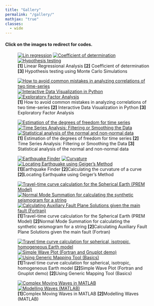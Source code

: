 ```yaml
---
title: "Gallery"
permalink: "/gallery/"
mathjax: "true"
classes:
  - wide
---
```

<h4>Click on the images to redirect for codes.</h4>

<figure class="third">
	<a href="https://iescoders.com/linear-regressional-analysis/"><img src="https://raw.githubusercontent.com/earthinversion/figures-earthinversion-page/master/linear_regression_analysis.png" alt="Lin regression"></a>
	<a href="https://iescoders.com/coefficient-of-determination-r-squared-for-the-goodness-of-fit-test/"><img src="https://iescoders.com/wp-content/uploads/2019/06/data_plot-3.png" alt="Coefficient of determination"></a>
	<a href="https://iescoders.com/hypothesis-test-for-the-significance-of-linear-trend-using-the-monte-carlo-simulations/"><img src="https://iescoders.com/wp-content/uploads/2019/06/hypothesis_test_eof1.png" alt="Hypothesis testing"></a>
  	<figcaption><strong>[1]</strong> Linear Regressional Analysis <strong>[2]</strong> Coefficient of determination <strong>[3]</strong> Hypothesis testing using Monte Carlo Simulations</figcaption>
</figure>

<figure class="third">
	<a href="https://iescoders.com/how-to-avoid-common-mistakes-in-analyzing-correlations-of-two-time-series/"><img src="https://iescoders.com/wp-content/uploads/2019/06/Screen-Shot-2019-06-30-at-3.31.56-PM.png" alt="How to avoid common mistakes in analyzing correlations of two time-series"></a>
	<a href="https://iescoders.com/interactive-data-visualization-in-python/"><img src="https://iescoders.com/wp-content/uploads/2019/08/Screen-Shot-2019-08-17-at-2.59.08-PM.png" alt="Interactive Data Visualization in Python"></a>
	<a href="https://iescoders.com/exploratory-factor-analysis/"><img src="https://iescoders.com/wp-content/uploads/2019/08/Screen-Shot-2019-08-18-at-4.13.47-PM-1.png" alt="Exploratory Factor Analysis"></a>
  <figcaption>
  <strong>[1]</strong> How to avoid common mistakes in analyzing correlations of two time-series 
  <strong>[2]</strong> Interactive Data Visualization in Python 
  <strong>[3]</strong> Exploratory Factor Analysis</figcaption>
</figure>

<figure class="third">
	<a href="https://iescoders.com/estimation-of-the-degrees-of-freedom-time-series/">
  <img src="https://iescoders.com/wp-content/uploads/2019/10/Autocorr_pU.png" 
  alt="Estimation of the degrees of freedom for time series"></a>
	<a href="https://iescoders.com/time-series-analysis-filtering-or-smoothing-the-data/">
  <img src="https://iescoders.com/wp-content/uploads/2019/06/test1.png" 
  alt="Time Series Analysis: Filtering or Smoothing the Data"></a>
	<a href="https://iescoders.com/statistical-analysis-of-the-normal-and-non-normal-data/">
  <img src="https://iescoders.com/wp-content/uploads/2019/06/Non-normal-Data-statistics-3.png" 
  alt="Statistical analysis of the normal and non-normal data"></a>
  <figcaption>
  <strong>[1]</strong> Estimation of the degrees of freedom for time series 
  <strong>[2]</strong> Time Series Analysis: Filtering or Smoothing the Data 
  <strong>[3]</strong> Statistical analysis of the normal and non-normal data</figcaption>
</figure>


<figure class="third">
<a href="https://iescoders.com/earthquake-finder/"><img src="https://i2.wp.com/iescoders.com/wp-content/uploads/2018/11/eqmap.png?ssl=1" alt="Earthquake Finder"></img></a>
<a href="https://iescoders.com/calculating-the-curvature-of-a-curve/"><img src="https://iescoders.com/wp-content/uploads/2017/05/screenshot-from-2017-05-03-16-46-57.png" alt="Curvature"></img></a>
<a href="https://iescoders.com/locating-earthquake-using-geigers-method/"><img src="https://iescoders.com/wp-content/uploads/2017/02/eqloc2.jpg" alt="Locating Earthquake using Geiger’s Method"></img></a>

<figcaption>
<strong>[1]</strong>Earthquake Finder
<strong>[2]</strong>Calculating the curvature of a curve
<strong>[2]</strong>Locating Earthquake using Geiger’s Method
</figcaption>
</figure>

<figure class="third">
<a href="https://iescoders.com/travel-time-curve-calculation-for-a-spherical-earth-prem-model/"><img src="https://iescoders.com/wp-content/uploads/2016/12/vel_model.png" alt="Travel-time curve calculation for the Spherical Earth (PREM Model)"></img></a>
<a href="https://iescoders.com/normal-mode-summation-for-calculating-the-synthetic-seismogram-for-a-string/"><img src="https://iescoders.com/wp-content/uploads/2016/12/test12.png" alt="Normal Mode Summation for calculating the synthetic seismogram for a string"></img></a>
<a href="https://iescoders.com/calculating-auxiliary-fault-plane-solutions-given-the-main-fault-fortran/"><img src="https://iescoders.com/wp-content/uploads/2016/12/screenshot-from-2016-12-05-14-35-25.png" alt="Calculating Auxiliary Fault Plane Solutions given the main fault (Fortran)"></img></a>

<figcaption>
<strong>[1]</strong>Travel-time curve calculation for the Spherical Earth (PREM Model)
<strong>[2]</strong>Normal Mode Summation for calculating the synthetic seismogram for a string
<strong>[2]</strong>Calculating Auxiliary Fault Plane Solutions given the main fault (Fortran)
</figcaption>
</figure>


<figure class="third">
<a href="https://iescoders.com/travel-time-curve-calculation-for-spherical-isotropic-homogeneous-earth-model/"><img src="https://iescoders.com/wp-content/uploads/2016/12/travel_time2.png" alt="Travel time curve calculation for spherical, isotropic, homogeneous Earth model"></img></a>
<a href="https://iescoders.com/simple-wave-plot-fortran-and-gnuplot-demo/"><img src="https://iescoders.com/wp-content/uploads/2016/11/screen-shot-2016-11-14-at-8-32-52-pm.png" alt="Simple Wave Plot (Fortran and Gnuplot demo)"></img></a>
<a href="https://iescoders.com/using-generic-mapping-tool-basics/"><img src="https://iescoders.com/wp-content/uploads/2016/11/screen-shot-2016-11-11-at-2-04-17-pm-e1542270679388.png" alt="Using Generic Mapping Tool (Basics)"></img></a>

<figcaption>
<strong>[1]</strong>Travel time curve calculation for spherical, isotropic, homogeneous Earth model
<strong>[2]</strong>Simple Wave Plot (Fortran and Gnuplot demo)
<strong>[2]</strong>Using Generic Mapping Tool (Basics)
</figcaption>
</figure>

<figure class="half">
<a href="https://iescoders.com/complex-moving-waves/"><img src="https://iescoders.com/wp-content/uploads/2016/11/moving_waves22-e1542272860860.png" alt="Complex Moving Waves in MATLAB"></img></a>
<a href="https://iescoders.com/modelling-waves-matlab/"><img src="https://iescoders.com/wp-content/uploads/2016/11/screen-shot-2016-11-03-at-5-17-46-pm.png" alt="Modelling Waves (MATLAB)"></img></a>
<figcaption>
<strong>[1]</strong>Complex Moving Waves in MATLAB
<strong>[2]</strong>Modelling Waves (MATLAB)
</figcaption>
</figure>